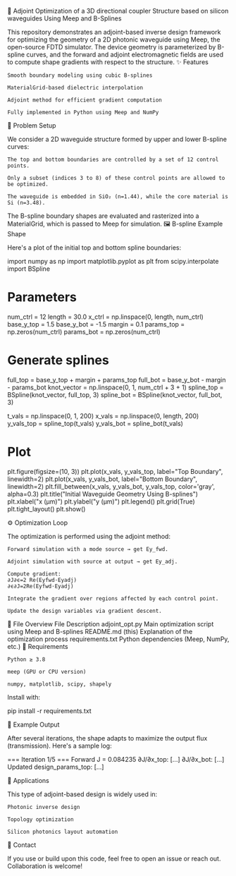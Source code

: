 🧠 Adjoint Optimization of a 3D directional coupler Structure based on silicon waveguides Using Meep and B-Splines

This repository demonstrates an adjoint-based inverse design framework for optimizing the geometry of a 2D photonic waveguide using Meep, the open-source FDTD simulator. The device geometry is parameterized by B-spline curves, and the forward and adjoint electromagnetic fields are used to compute shape gradients with respect to the structure.
✨ Features

    Smooth boundary modeling using cubic B-splines

    MaterialGrid-based dielectric interpolation

    Adjoint method for efficient gradient computation

    Fully implemented in Python using Meep and NumPy

📐 Problem Setup

We consider a 2D waveguide structure formed by upper and lower B-spline curves:

    The top and bottom boundaries are controlled by a set of 12 control points.

    Only a subset (indices 3 to 8) of these control points are allowed to be optimized.

    The waveguide is embedded in SiO₂ (n=1.44), while the core material is Si (n=3.48).

The B-spline boundary shapes are evaluated and rasterized into a MaterialGrid, which is passed to Meep for simulation.
🖼️ B-spline Example Shape

Here's a plot of the initial top and bottom spline boundaries:

import numpy as np
import matplotlib.pyplot as plt
from scipy.interpolate import BSpline

# Parameters
num_ctrl = 12
length = 30.0
x_ctrl = np.linspace(0, length, num_ctrl)
base_y_top = 1.5
base_y_bot = -1.5
margin = 0.1
params_top = np.zeros(num_ctrl)
params_bot = np.zeros(num_ctrl)

# Generate splines
full_top = base_y_top + margin + params_top
full_bot = base_y_bot - margin - params_bot
knot_vector = np.linspace(0, 1, num_ctrl + 3 + 1)
spline_top = BSpline(knot_vector, full_top, 3)
spline_bot = BSpline(knot_vector, full_bot, 3)

t_vals = np.linspace(0, 1, 200)
x_vals = np.linspace(0, length, 200)
y_vals_top = spline_top(t_vals)
y_vals_bot = spline_bot(t_vals)

# Plot
plt.figure(figsize=(10, 3))
plt.plot(x_vals, y_vals_top, label="Top Boundary", linewidth=2)
plt.plot(x_vals, y_vals_bot, label="Bottom Boundary", linewidth=2)
plt.fill_between(x_vals, y_vals_bot, y_vals_top, color='gray', alpha=0.3)
plt.title("Initial Waveguide Geometry Using B-splines")
plt.xlabel("x (μm)")
plt.ylabel("y (μm)")
plt.legend()
plt.grid(True)
plt.tight_layout()
plt.show()

⚙️ Optimization Loop

The optimization is performed using the adjoint method:

    Forward simulation with a mode source → get Ey_fwd.

    Adjoint simulation with source at output → get Ey_adj.

    Compute gradient:
    ∂J∂ϵ=2 Re(Eyfwd⋅Eyadj)
    ∂ϵ∂J​=2Re(Eyfwd​⋅Eyadj​)

    Integrate the gradient over regions affected by each control point.

    Update the design variables via gradient descent.

📁 File Overview
File	Description
adjoint_opt.py	Main optimization script using Meep and B-splines
README.md (this)	Explanation of the optimization process
requirements.txt	Python dependencies (Meep, NumPy, etc.)
🔧 Requirements

    Python ≥ 3.8

    meep (GPU or CPU version)

    numpy, matplotlib, scipy, shapely

Install with:

pip install -r requirements.txt

🧪 Example Output

After several iterations, the shape adapts to maximize the output flux (transmission). Here's a sample log:

=== Iteration 1/5 ===
Forward J = 0.084235
∂J/∂x_top: [...]
∂J/∂x_bot: [...]
Updated design_params_top: [...]

🔬 Applications

This type of adjoint-based design is widely used in:

    Photonic inverse design

    Topology optimization

    Silicon photonics layout automation

📮 Contact

If you use or build upon this code, feel free to open an issue or reach out. Collaboration is welcome!
